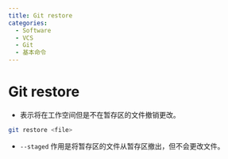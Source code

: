 ```yaml
---
title: Git restore
categories:
  - Software
  - VCS
  - Git
  - 基本命令
---
```

# Git restore

- 表示将在工作空间但是不在暂存区的文件撤销更改。

```bash
git restore <file>
```

- `--staged` 作用是将暂存区的文件从暂存区撤出，但不会更改文件。

